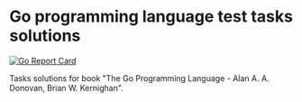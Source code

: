 # Go programming language test tasks solutions
[![Go Report Card](https://goreportcard.com/badge/github.com/krasoffski/goplts)](https://goreportcard.com/report/github.com/krasoffski/goplts)

Tasks solutions for book "The Go Programming Language - Alan A. A. Donovan, Brian W. Kernighan".

